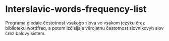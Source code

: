 # Interslavic-words-frequency-list

Programa gledaje čestotnost vsakogo slova vo vsakom jezyku črez biblioteku wordfreq, a potom izčisljaje věrojetnu čestotnost slovnikovyh slov črez balovy sistem.
